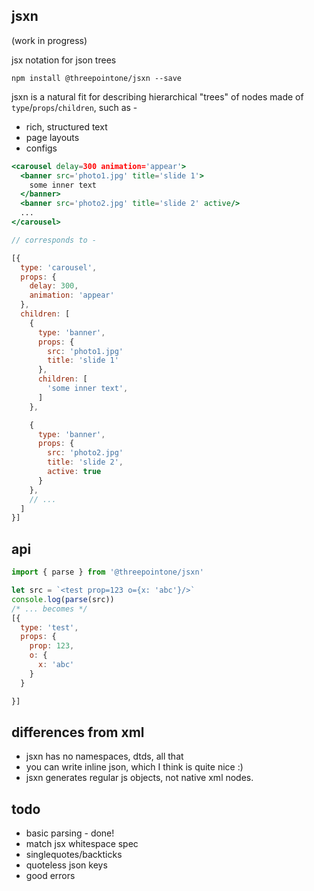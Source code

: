 jsxn
---

(work in progress)

jsx notation for json trees

`npm install @threepointone/jsxn --save`

jsxn is a natural fit for describing hierarchical "trees" of nodes made of `type`/`props`/`children`, such as -

- rich, structured text
- page layouts
- configs


```jsx
<carousel delay=300 animation='appear'>
  <banner src='photo1.jpg' title='slide 1'>
    some inner text
  </banner>  
  <banner src='photo2.jpg' title='slide 2' active/>
  ...
</carousel>

// corresponds to -

[{
  type: 'carousel',
  props: {
    delay: 300,
    animation: 'appear'
  },  
  children: [
    {
      type: 'banner',
      props: {
        src: 'photo1.jpg'
        title: 'slide 1'
      },
      children: [
        'some inner text',
      ]
    },

    {
      type: 'banner',
      props: {
        src: 'photo2.jpg'
        title: 'slide 2',
        active: true
      }
    },
    // ...
  ]
}]
```

api
---
```jsx
import { parse } from '@threepointone/jsxn'

let src = `<test prop=123 o={x: 'abc'}/>`
console.log(parse(src))
/* ... becomes */
[{
  type: 'test',
  props: {
    prop: 123,
    o: {
      x: 'abc'
    }
  }

}]

```

differences from xml
---

- jsxn has no namespaces, dtds, all that
- you can write inline json, which I think is quite nice :)
- jsxn generates regular js objects, not native xml nodes.  


todo
---

- basic parsing - done!
- match jsx whitespace spec
- singlequotes/backticks
- quoteless json keys
- good errors
